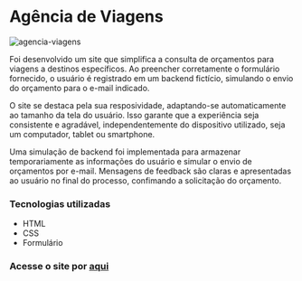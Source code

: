 # Agência de Viagens

![agencia-viagens](https://github.com/douglasjosebarboza/agencia-de-viagens/assets/86023441/96ebf853-2444-465e-85fb-c00be434a663)

Foi desenvolvido um site que simplifica a consulta de orçamentos para viagens a destinos específicos. Ao preencher corretamente o formulário fornecido, o usuário é registrado em um backend fictício, simulando o envio do orçamento para o e-mail indicado.

O site se destaca pela sua resposividade, adaptando-se automaticamente ao tamanho da tela do usuário. Isso garante que a experiência seja consistente e agradável, independentemente do dispositivo utilizado, seja um computador, tablet ou smartphone.

Uma simulação de backend foi implementada para armazenar temporariamente as informações do usuário e simular o envio de orçamentos por e-mail. Mensagens de feedback são claras e apresentadas ao usuário no final do processo, confimando a solicitação do orçamento.

### Tecnologias utilizadas
- HTML
- CSS
- Formulário

### Acesse o site por [aqui](https://douglasjosebarboza.github.io/agencia-de-viagens/)
